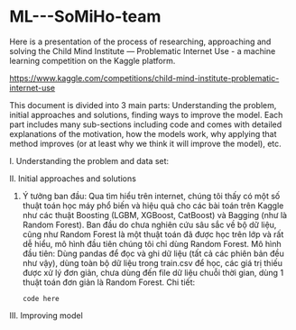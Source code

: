 # ML---SoMiHo-team
Here is a presentation of the process of researching, approaching and solving the Child Mind Institute — Problematic Internet Use - a machine learning competition on the Kaggle platform.

https://www.kaggle.com/competitions/child-mind-institute-problematic-internet-use

This document is divided into 3 main parts: Understanding the problem, initial approaches and solutions, finding ways to improve the model.
Each part includes many sub-sections including code and comes with detailed explanations of the motivation, how the models work, why applying that method improves (or at least why we think it will improve the model), etc.

I. Understanding the problem and data set:

II. Initial approaches and solutions
1. Ý tưởng ban đầu:
   Qua tìm hiểu trên internet, chúng tôi thấy có một số thuật toán học máy phổ biến và hiệu quả cho các bài toán trên Kaggle như các thuật Boosting (LGBM, XGBoost, CatBoost) và Bagging (như là Random Forest). Ban đầu do chưa nghiên cứu sâu sắc về bộ dữ liệu, cũng như Random Forest là một thuật toán đã được học trên lớp và rất dễ hiểu, mô hình đầu tiên chúng tôi chỉ dùng Random Forest.
   Mô hình đầu tiên: Dùng pandas để đọc và ghi dữ liệu (tất cả các phiên bản đều như vậy), dùng toàn bộ dữ liệu trong train.csv để học, các giá trị thiếu được xử lý đơn giản, chưa dùng đến file dữ liệu chuỗi thời gian, dùng 1 thuật toán đơn giản là Random Forest.
   Chi tiết:
   ```
   code here
   ```   

III. Improving model
